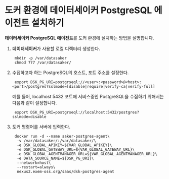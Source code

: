 # 도커 환경에 데이터세이커 PostgreSQL 에이전트 설치하기

**데이터세이커 PostgreSQL 에이전트**를 도커 환경에 설치하는 방법을 설명합니다.

1. **데이터세이커**가 사용할 로컬 디렉터리 생성한다.

   ```shell
    mkdir -p /var/datasaker
    chmod 777 /var/datasaker/ 
   ```

2. 수집하고자 하는 PostgreSQL의 호스트, 포트 주소를 설정한다.

   ```shell
    export DSK_PG_URI=postgrseql://<user>:<password>@<host>:<port>/postgres?sslmode=[disable|require|verify-ca|verify-full]
   ```

   예를 들어, localhost 5432 포트에 서비스중인 PostgreSQL을 수집하기 위해서는 다음과 같이 설정합니다.

   ```shell
    export DSK_PG_URI=postgrseql://localhost:5432/postgres?sslmode=disable
   ```

3. 도커 명령어를 서버에 입력한다.

   ```shell
    docker run -d --name saker-postgres-agent\
     -v /var/datasaker/:/var/datasaker/\
     -e DSK_GLOBAL_APIKEY=${VAR_GLOBAL_APIKEY}\
     -e DSK_GLOBAL_GATEWAY_URL=${VAR_GLOBAL_GATEWAY_URL}\
     -e DSK_GLOBAL_AGENTMANAGER_URL=${VAR_GLOBAL_AGENTMANAGER_URL}\
     -e DATA_SOURCE_NAME=${DSK_PG_URI}\
     --network=host\
     --restart=always\
     nexus2.exem-oss.org/saas/dsk-postgres-agent
   ```
